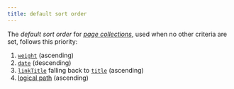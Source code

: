 ```yaml
---
title: default sort order
---
```


The _default sort order_ for [_page collections_](g), used when no other criteria are set, follows this priority:

  1. [`weight`](/content-management/front-matter/#weight) (ascending)
  1. [`date`](/content-management/front-matter/#date) (descending)
  1. [`linkTitle`](/content-management/front-matter/#linktitle) falling back to [`title`](/content-management/front-matter/#title) (ascending)
  1. [logical path](g) (ascending)

